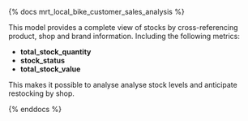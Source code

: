 {% docs mrt_local_bike_customer_sales_analysis %}

This model provides a complete view of stocks by cross-referencing product, shop and brand information. Including the following metrics:
- **total_stock_quantity** 
- **stock_status** 
- **total_stock_value**  

This makes it possible to analyse analyse stock levels and anticipate restocking by shop.

{% enddocs %}
